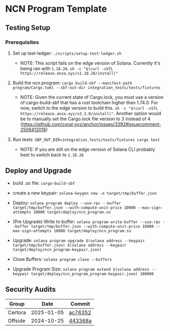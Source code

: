 # NCN Program Template

## Testing Setup

### Prerequisites

1. Set up test-ledger: `./scripts/setup-test-ledger.sh`

   - NOTE: This script fails on the edge version of Solana. Currently it's being ran
     with `1.18.26`. `sh -c "$(curl -sSfL https://release.anza.xyz/v1.18.26/install)"`

2. Build the ncn program: `cargo build-sbf --manifest-path program/Cargo.toml --sbf-out-dir integration_tests/tests/fixtures`

   - NOTE: Given the current state of Cargo.lock, you must use a version of cargo-build-sbf that
     has a rust toolchain higher than 1.74.0. For now, switch to the edge version to build this.
     `sh -c "$(curl -sSfL https://release.anza.xyz/v2.2.0/install)"`. Another option would be to
     manually set the Cargo.lock file version to 3 instead of 4 (<https://github.com/coral-xyz/anchor/issues/3392#issuecomment-2508412018>)

3. Run tests: `SBF_OUT_DIR=integration_tests/tests/fixtures cargo test`
   - NOTE: If you are still on the edge version of Solana CLI probably best to switch back to
     `1.18.26`

## Deploy and Upgrade

- build .so file: `cargo-build-sbf`

- create a new keypair: `solana-keygen new -o target/tmp/buffer.json`

- Deploy: `solana program deploy --use-rpc --buffer target/tmp/buffer.json --with-compute-unit-price 10000 --max-sign-attempts 10000 target/deploy/ncn_program.so`

- (Pre Upgrade) Write to buffer: `solana program write-buffer --use-rpc --buffer target/tmp/buffer.json --with-compute-unit-price 10000 --max-sign-attempts 10000 target/deploy/ncn_program.so`

- Upgrade: `solana program upgrade $(solana address --keypair target/tmp/buffer.json) $(solana address --keypair target/deploy/ncn_program-keypair.json)`

- Close Buffers: `solana program close --buffers`

- Upgrade Program Size: `solana program extend $(solana address --keypair target/deploy/ncn_program_program-keypair.json) 100000`

## Security Audits

| Group   | Date       | Commit                                 |
| ------- | ---------- | -------------------------------------- |
| Certora | 2025-01-05 | [ac76352](security_audits/certora.pdf) |
| Offside | 2024-10-25 | [443368a](security_audits/offside.pdf) |
